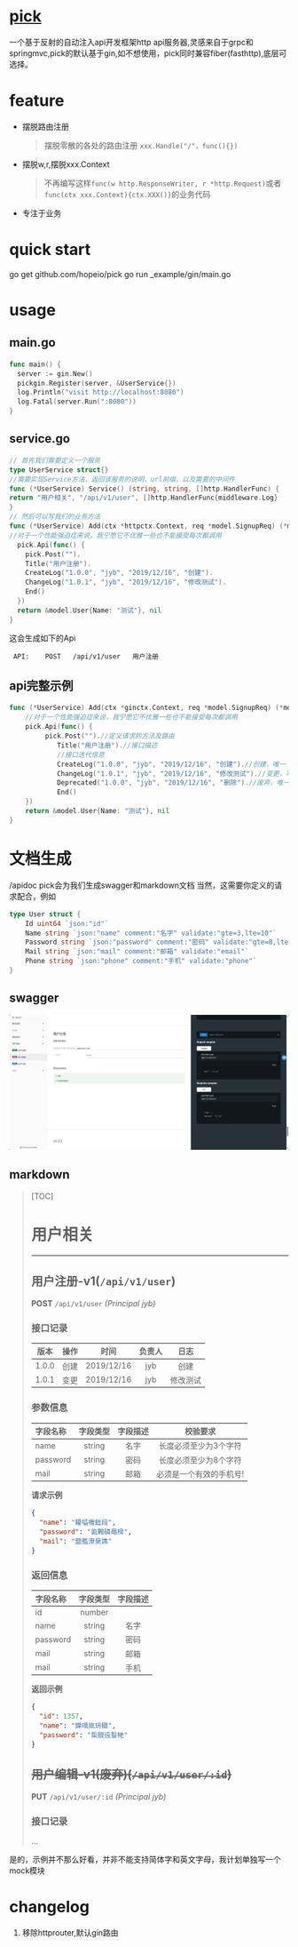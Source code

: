 # [pick](https://github.com/actliboy/pick)
一个基于反射的自动注入api开发框架http api服务器,灵感来自于grpc和springmvc,pick的默认基于gin,如不想使用，pick同时兼容fiber(fasthttp),底层可选择。


# feature

- 摆脱路由注册
    >摆脱零散的各处的路由注册 `xxx.Handle("/"，func(){})`
- 摆脱w,r,摆脱xxx.Context
    >不再编写这样`func(w http.ResponseWriter, r *http.Request)`或者`func(ctx xxx.Context){ctx.XXX()}`的业务代码
- 专注于业务

# quick start
go get github.com/hopeio/pick
go run _example/gin/main.go

# usage
## main.go
```go
func main() {
  server := gin.New()
  pickgin.Register(server, &UserService{})
  log.Println("visit http://localhost:8080")
  log.Fatal(server.Run(":8080"))
}
```
## service.go
```go
// 首先我们需要定义一个服务
type UserService struct{}
//需要实现Service方法，返回该服务的说明，url前缀，以及需要的中间件
func (*UserService) Service() (string, string, []http.HandlerFunc) {
return "用户相关", "/api/v1/user", []http.HandlerFunc{middleware.Log}
}
// 然后可以写我们的业务方法
func (*UserService) Add(ctx *httpctx.Context, req *model.SignupReq) (*model.User, error) {
//对于一个性能强迫症来说，我宁愿它不优雅一些也不能接受每次都调用
  pick.Api(func() {
    pick.Post("").
    Title("用户注册").
    CreateLog("1.0.0", "jyb", "2019/12/16", "创建").
    ChangeLog("1.0.1", "jyb", "2019/12/16", "修改测试").
    End()
  })
  return &model.User{Name: "测试"}, nil
}

```  
这会生成如下的Api
```shell
 API:	 POST   /api/v1/user   用户注册
```

## api完整示例
```go
func (*UserService) Add(ctx *ginctx.Context, req *model.SignupReq) (*model.User, error) {
	//对于一个性能强迫症来说，我宁愿它不优雅一些也不能接受每次都调用
	pick.Api(func() {
		 pick.Post("").//定义请求的方法及路由
			Title("用户注册").//接口描述
            //接口迭代信息
			CreateLog("1.0.0", "jyb", "2019/12/16", "创建").//创建，唯一
			ChangeLog("1.0.1", "jyb", "2019/12/16", "修改测试").//变更，可有多个
			Deprecated("1.0.0", "jyb", "2019/12/16", "删除").//废弃，唯一
            End()
	})
	return &model.User{Name: "测试"}, nil
}

```

# 文档生成
/apidoc
pick会为我们生成swagger和markdown文档
当然，这需要你定义的请求配合，例如
```go
type User struct {
	Id uint64 `json:"id"`
	Name string `json:"name" comment:"名字" validate:"gte=3,lte=10"`
	Password string `json:"password" comment:"密码" validate:"gte=8,lte=15"`
	Mail string `json:"mail" comment:"邮箱" validate:"email"`
	Phone string `json:"phone" comment:"手机" validate:"phone"`
}
```
## swagger
![Image text](_assets/1712546925271.jpg)
## markdown
> [TOC]
> 
> # 用户相关  
> ----------
> ## 用户注册-v1(`/api/v1/user`)  
> **POST** `/api/v1/user` _(Principal jyb)_  
> ### 接口记录  
> |版本|操作|时间|负责人|日志|  
> | :----: | :----: | :----: | :----: | :----: |  
> |1.0.0|创建|2019/12/16|jyb|创建|  
> |1.0.1|变更|2019/12/16|jyb|修改测试|  
> ### 参数信息  
> |字段名称|字段类型|字段描述|校验要求|  
> | :----  | :----: | :----: | :----: |  
> |name|string|名字|长度必须至少为3个字符|  
> |password|string|密码|长度必须至少为8个字符|  
> |mail|string|邮箱|必须是一个有效的手机号!|  
> __请求示例__  
> ```json  
> {
> 	"name": "耰塧囎飿段",
> 	"password": "虱鷅磷黽楑",
> 	"mail": "盬艦潦昊譙"
> }  
> ```  
> ### 返回信息  
> |字段名称|字段类型|字段描述|  
> | :----  | :----: | :----: | 
> |id|number||  
> |name|string|名字|  
> |password|string|密码|  
> |mail|string|邮箱|  
> |mail|string|手机|  
> __返回示例__  
> ```json  
> {
> 	"id": 1357,
> 	"name": "鐷嚅凮珘緻",
> 	"password": "梊朖迍髽栳"
> }  
> ```  
> ## ~~用户编辑-v1(废弃)(`/api/v1/user/:id`)~~  
> **PUT** `/api/v1/user/:id` _(Principal jyb)_  
> ### 接口记录  
> ...

是的，示例并不那么好看，并非不能支持简体字和英文字母，我计划单独写一个mock模块



# changelog
1. 移除httprouter,默认gin路由
